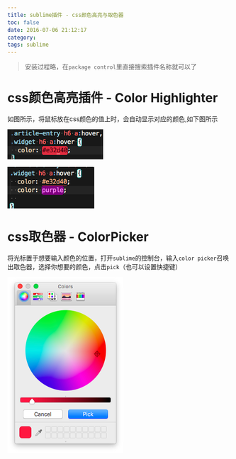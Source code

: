 ```yaml
---
title: sublime插件 - css颜色高亮与取色器
toc: false
date: 2016-07-06 21:12:17
category: 
tags: sublime
---
```



>安装过程略，在`package control`里直接搜索插件名称就可以了

# css颜色高亮插件 - Color Highlighter

如图所示，将鼠标放在css颜色的值上时，会自动显示对应的颜色,如下图所示

![](sublime-plugin-css-color-hignlighter/1240-20181016235855960.png)

<!--more-->

![](sublime-plugin-css-color-hignlighter/1240-20181016235902690.png)


# css取色器 - ColorPicker

将光标置于想要输入颜色的位置，打开`sublime`的控制台，输入`color picker`召唤出取色器，选择你想要的颜色，点击`pick`（也可以设置快捷键）

![](sublime-plugin-css-color-hignlighter/1240-20181016235907106.png)
